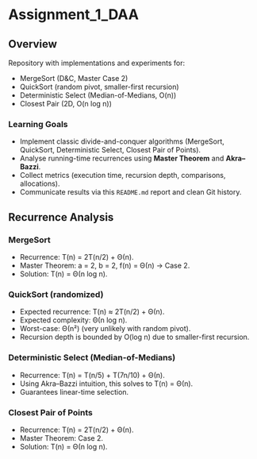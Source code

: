 # Assignment_1_DAA
## Overview
Repository with implementations and experiments for:
- MergeSort (D&C, Master Case 2)
- QuickSort (random pivot, smaller-first recursion)
- Deterministic Select (Median-of-Medians, O(n))
- Closest Pair (2D, O(n log n))

### Learning Goals
- Implement classic divide-and-conquer algorithms (MergeSort, QuickSort, Deterministic Select, Closest Pair of Points).
- Analyse running-time recurrences using **Master Theorem** and **Akra–Bazzi**.
- Collect metrics (execution time, recursion depth, comparisons, allocations).
- Communicate results via this `README.md` report and clean Git history.


## Recurrence Analysis

### MergeSort
- Recurrence: T(n) = 2T(n/2) + Θ(n).
- Master Theorem: a = 2, b = 2, f(n) = Θ(n) → Case 2.
- Solution: T(n) = Θ(n log n).

### QuickSort (randomized)
- Expected recurrence: T(n) ≈ 2T(n/2) + Θ(n).
- Expected complexity: Θ(n log n).
- Worst-case: Θ(n²) (very unlikely with random pivot).
- Recursion depth is bounded by O(log n) due to smaller-first recursion.

### Deterministic Select (Median-of-Medians)
- Recurrence: T(n) = T(n/5) + T(7n/10) + Θ(n).
- Using Akra–Bazzi intuition, this solves to T(n) = Θ(n).
- Guarantees linear-time selection.

### Closest Pair of Points
- Recurrence: T(n) = 2T(n/2) + Θ(n).
- Master Theorem: Case 2.
- Solution: T(n) = Θ(n log n).


